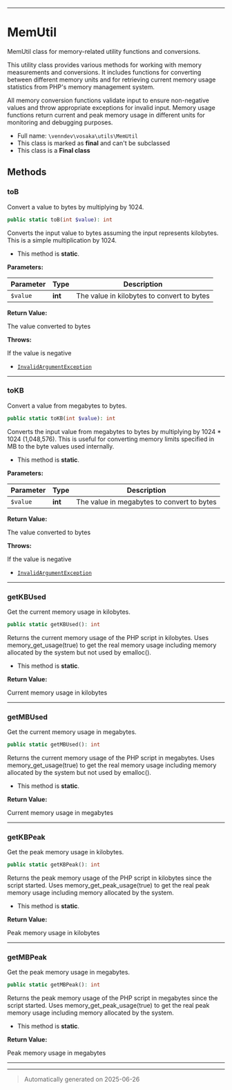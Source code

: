 ***

# MemUtil

MemUtil class for memory-related utility functions and conversions.

This utility class provides various methods for working with memory measurements
and conversions. It includes functions for converting between different memory
units and for retrieving current memory usage statistics from PHP's memory
management system.

All memory conversion functions validate input to ensure non-negative values
and throw appropriate exceptions for invalid input. Memory usage functions
return current and peak memory usage in different units for monitoring
and debugging purposes.

* Full name: `\venndev\vosaka\utils\MemUtil`
* This class is marked as **final** and can't be subclassed
* This class is a **Final class**




## Methods


### toB

Convert a value to bytes by multiplying by 1024.

```php
public static toB(int $value): int
```

Converts the input value to bytes assuming the input represents
kilobytes. This is a simple multiplication by 1024.

* This method is **static**.




**Parameters:**

| Parameter | Type | Description |
|-----------|------|-------------|
| `$value` | **int** | The value in kilobytes to convert to bytes |


**Return Value:**

The value converted to bytes



**Throws:**
<p>If the value is negative</p>

- [`InvalidArgumentException`](../../../InvalidArgumentException.md)



***

### toKB

Convert a value from megabytes to bytes.

```php
public static toKB(int $value): int
```

Converts the input value from megabytes to bytes by multiplying
by 1024 * 1024 (1,048,576). This is useful for converting memory
limits specified in MB to the byte values used internally.

* This method is **static**.




**Parameters:**

| Parameter | Type | Description |
|-----------|------|-------------|
| `$value` | **int** | The value in megabytes to convert to bytes |


**Return Value:**

The value converted to bytes



**Throws:**
<p>If the value is negative</p>

- [`InvalidArgumentException`](../../../InvalidArgumentException.md)



***

### getKBUsed

Get the current memory usage in kilobytes.

```php
public static getKBUsed(): int
```

Returns the current memory usage of the PHP script in kilobytes.
Uses memory_get_usage(true) to get the real memory usage including
memory allocated by the system but not used by emalloc().

* This method is **static**.





**Return Value:**

Current memory usage in kilobytes




***

### getMBUsed

Get the current memory usage in megabytes.

```php
public static getMBUsed(): int
```

Returns the current memory usage of the PHP script in megabytes.
Uses memory_get_usage(true) to get the real memory usage including
memory allocated by the system but not used by emalloc().

* This method is **static**.





**Return Value:**

Current memory usage in megabytes




***

### getKBPeak

Get the peak memory usage in kilobytes.

```php
public static getKBPeak(): int
```

Returns the peak memory usage of the PHP script in kilobytes since
the script started. Uses memory_get_peak_usage(true) to get the real
peak memory usage including memory allocated by the system.

* This method is **static**.





**Return Value:**

Peak memory usage in kilobytes




***

### getMBPeak

Get the peak memory usage in megabytes.

```php
public static getMBPeak(): int
```

Returns the peak memory usage of the PHP script in megabytes since
the script started. Uses memory_get_peak_usage(true) to get the real
peak memory usage including memory allocated by the system.

* This method is **static**.





**Return Value:**

Peak memory usage in megabytes




***


***
> Automatically generated on 2025-06-26
